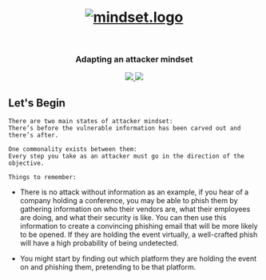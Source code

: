 <h1 align="center">
  <br>
  <a href="https://github.com/smadi0x86/CSC-RedOps"><img src="https://images.squarespace-cdn.com/content/v1/62a373ec42f8c73e67407b0f/e448a967-6950-476c-9dd6-0a0b9f0175ad/giphy+%2849%29.gif" alt="mindset.logo"></a>
  <br>

  <br>
</h1>

<h3 align="center">Adapting an attacker mindset</h3>

<p align="center">
  <a href="">
   <img src=https://img.shields.io/badge/Red-Team-darkred>
   <img src=https://img.shields.io/badge/Attack-Mindset-blue>
  </a>
  </p>

## Let's Begin

```
There are two main states of attacker mindset: 
There’s before the vulnerable information has been carved out and there’s after.

One commonality exists between them: 
Every step you take as an attacker must go in the direction of the objective.
```

```
Things to remember:
```
- There is no attack without information as an example, if you hear of a company holding a conference,
you may be able to phish them by gathering information on who their vendors are, what their employees are doing, and what their security is like. 
You can then use this information to create a convincing phishing email that will be more likely to be opened.
If they are holding the event virtually, a well-crafted phish will have a high probability of being undetected.

- You might start by finding out which platform they are holding the event on and phishing them, pretending to be that platform.
